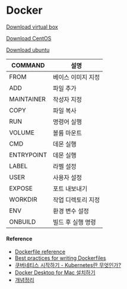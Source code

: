 # Docker

[Download virtual box](https://www.virtualbox.org/wiki/Downloads)

[Download CentOS](https://www.centos.org/download/)

[Download ubuntu](https://ubuntu.com/)

| COMMAND    | 설명               |
| ---------- | ------------------ |
| FROM       | 베이스 이미지 지정 |
| ADD        | 파일 추가          |
| MAINTAINER | 작성자 지정        |
| COPY       | 파일 복사          |
| RUN        | 명령어 실행        |
| VOLUME     | 볼륨 마운트        |
| CMD        | 데몬 실행          |
| ENTRYPOINT | 데몬 실행          |
| LABEL      | 라벨 설정          |
| USER       | 사용자 설정        |
| EXPOSE     | 포트 내보내기      |
| WORKDIR    | 작업 디렉토리 지정 |
| ENV        | 환경 변수 설정     |
| ONBUILD    | 빌드 후 실행 명령  |

#### Reference

- [Dockerfile reference](https://docs.docker.com/engine/reference/builder/)
- [Best practices for writing Dockerfiles](https://docs.docker.com/develop/develop-images/dockerfile_best-practices/)
- [쿠버네티스 시작하기 - Kubernetes란 무엇인가?](https://subicura.com/2019/05/19/kubernetes-basic-1.html)
- [Docker Desktop for Mac 설치하기](https://freestrokes.tistory.com/150#:~:text=%EB%8B%A4%EC%9A%B4%EB%A1%9C%EB%93%9C%ED%95%9C%20.dmg%20%ED%8C%8C%EC%9D%BC%EC%9D%84,%EC%9D%91%EC%9A%A9%20%ED%94%84%EB%A1%9C%EA%B7%B8%EB%9E%A8%EC%9C%BC%EB%A1%9C%20%EB%B3%B5%EC%82%AC%ED%95%B4%EC%A4%8D%EB%8B%88%EB%8B%A4.&text=%EC%95%A0%ED%94%8C%EB%A6%AC%EC%BC%80%EC%9D%B4%EC%85%98%EC%9D%84%20%EC%8B%A4%ED%96%89%ED%95%98%EB%A9%B4%20%EB%A9%94%EB%89%B4,%EC%84%A4%EC%B9%98%EB%90%9C%20%EA%B2%83%EC%9D%84%20%ED%99%95%EC%9D%B8%ED%95%A0%20%EC%88%98%20%EC%9E%88%EC%8A%B5%EB%8B%88%EB%8B%A4)
- [개념정리](https://cultivo-hy.github.io/docker/image/usage/2019/03/14/Docker%EC%A0%95%EB%A6%AC/)
